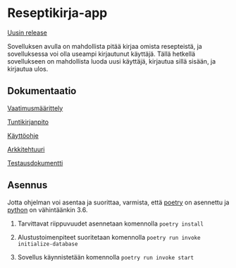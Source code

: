 #  Reseptikirja-app

[Uusin release](https://github.com/MillaKelhu/ot-harjoitustyo/releases/latest)

Sovelluksen avulla on mahdollista pitää kirjaa omista resepteistä, ja sovelluksessa voi olla useampi kirjautunut käyttäjä. Tällä hetkellä sovellukseen on mahdollista luoda uusi käyttäjä, kirjautua sillä sisään, ja kirjautua ulos.

## Dokumentaatio

[Vaatimusmäärittely](https://github.com/MillaKelhu/ot-harjoitustyo/blob/master/dokumentaatio/vaatimusmaarittely.md)

[Tuntikirjanpito](https://github.com/MillaKelhu/ot-harjoitustyo/blob/master/dokumentaatio/tuntikirjanpito.md)

[Käyttöohje](https://github.com/MillaKelhu/ot-harjoitustyo/blob/master/dokumentaatio/kayttoohje.md)

[Arkkitehtuuri](https://github.com/MillaKelhu/ot-harjoitustyo/blob/master/dokumentaatio/arkkitehtuuri.md)

[Testausdokumentti](https://github.com/MillaKelhu/ot-harjoitustyo/blob/master/dokumentaatio/testaus.md)

## Asennus

Jotta ohjelman voi asentaa ja suorittaa, varmista, että [poetry](https://python-poetry.org/docs/#installation) on asennettu ja [python](https://www.python.org/downloads/) on vähintäänkin 3.6.

1. Tarvittavat riippuvuudet asennetaan komennolla
`poetry install`

2. Alustustoimenpiteet suoritetaan komennolla
`poetry run invoke initialize-database`

3. Sovellus käynnistetään komennolla
`poetry run invoke start`
